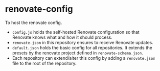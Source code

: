 # renovate-config

To host the renovate config.

- `config.js` holds the self-hosted Renovate configuration so that Renovate knows what and how it should process.
- `renovate.json` in this repository ensures to receive Renovate updates.
- `default.json` holds the basic config for all repositories. It extends the presets by the renovate project defined in `renovate-schema.json`.
- Each repository can extend/alter this config by adding a `renovate.json` file to the root of the repository.